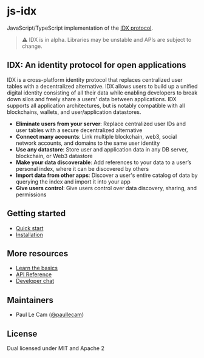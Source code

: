 # js-idx

JavaScript/TypeScript implementation of the [IDX protocol](https://idx.xyz).

> ⚠️ IDX is in alpha. Libraries may be unstable and APIs are subject to change.

## IDX: An identity protocol for open applications

IDX is a cross-platform identity protocol that replaces centralized user tables with a decentralized alternative. IDX allows users to build up a unified digital identity consisting of all their data while enabling developers to break down silos and freely share a users' data between applications. IDX supports all application architectures, but is notably compatible with all blockchains, wallets, and user/application datastores.

- **Eliminate users from your server**: Replace centralized user IDs and user tables with a secure decentralized alternative
- **Connect many accounts**: Link multiple blockchain, web3, social network accounts, and domains to the same user identity
- **Use any datastore**: Store user and application data in any DB server, blockchain, or Web3 datastore
- **Make your data discoverable**: Add references to your data to a user’s personal index, where it can be discovered by others
- **Import data from other apps**: Discover a user's entire catalog of data by querying the index and import it into your app
- **Give users control**: Give users control over data discovery, sharing, and permissions

## Getting started

- [Quick start](https://docs.idx.xyz/build/quick-start)
- [Installation](https://docs.idx.xyz/build/installation)

## More resources

- [Learn the basics](https://docs.idx.xyz/learn/welcome)
- [API Reference](https://docs.idx.xyz/reference/idx)
- [Developer chat](https://chat.idx.xyz)

## Maintainers

- Paul Le Cam ([@paullecam](http://github.com/paullecam))

## License

Dual licensed under MIT and Apache 2
